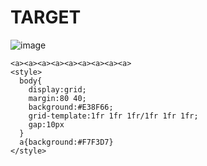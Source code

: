 # TARGET

![image](https://github.com/user-attachments/assets/80034970-b942-4038-8197-afbde2c94559)

```
<a><a><a><a><a><a><a><a><a>
<style>
  body{
    display:grid;
    margin:80 40;
    background:#E38F66;
    grid-template:1fr 1fr 1fr/1fr 1fr 1fr;
    gap:10px
  }
  a{background:#F7F3D7}
</style>
```
